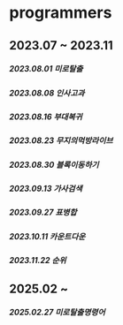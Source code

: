 # programmers

## 2023.07 ~ 2023.11
##### 2023.08.01 미로탈출
##### 2023.08.08 인사고과
##### 2023.08.16 부대복귀
##### 2023.08.23 무지의먹방라이브
##### 2023.08.30 블록이동하기
##### 2023.09.13 가사검색
##### 2023.09.27 표병합
##### 2023.10.11 카운트다운 
##### 2023.11.22 순위

## 2025.02 ~
##### 2025.02.27 미로탈출명령어
